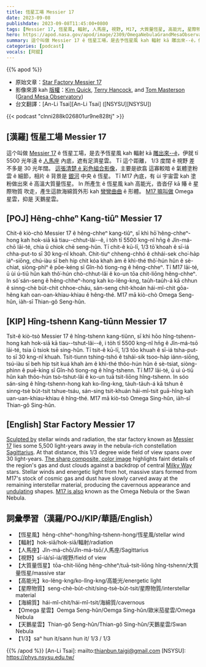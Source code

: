 ```yaml
---
title: 恆星工場 Messier 17
date: 2023-09-08
publishdate: 2023-09-08T11:45:00+0800
tags: [Messier 17, 恆星風, 輻射, 人馬座, 視野, M17, 大質量恆星, 高能光, 星際物質, 海綿質, Omega 星雲, 天鵝星雲]
hero: https://apod.nasa.gov/apod/image/2309/OmegaNebulaGrandMesaObservatory2023_1024.jpg
summary: 這个叫做 Messier 17 ê 恆星工場，是去予恆星風 kah 輻射 kā 雕出來--ê，伊就 tī 5500 光年遠 ê 人馬座內底，遮有足濟星雲，
categories: [podcast]
vocals: [阿錕]
---
```


{{% apod %}}

- 原始文章：[Star Factory Messier 17](https://apod.nasa.gov/apod/ap230908.html)
- 影像來源 kah [版權][copyright]：[Kim Quick](mailto:kimquick79@gmail.com), [Terry Hancock](https://www.downunderobservatory.com), and [Tom Masterson](https://www.transientastronomer.com) ([Grand Mesa Observatory](https://www.grandmesaobservatory.com))
- 台文翻譯：[An-Li Tsai][An-Li Tsai] ([NSYSU][NSYSU])

{{< podcast "clnni288k026801ur9ne828tj" >}}

## [漢羅] 恆星工場 Messier 17
這个叫做 [Messier 17][Messier 17] ê 恆星工場，是去予恆星風 kah 輻射 kā [雕出來--ê][Sculpted by]，伊就 tī 5500 光年遠 ê [人馬座][Sagittarius] 內底，遮有足濟星雲。
Tī 這个距離， 1/3 度闊 ê 視野 差不多是 30 光年闊。
[這張清楚 ê 彩色組合影像][The sharp composite, color image]，主要是欲翕 這寡較暗 ê 氣體塗粉雲 ê 細節，相片 ê 背景是 [銀河][Milky Way] 中央 ê 恆星。
Tī M17 內底，有 ùi 宇宙雲 kah 塗粉做出來 ê 高溫大質量恆星。
In 所產生 ê 恆星風 kah 高能光，沓沓仔 kā 賰 ê 星際物質 吹走，產生這款海綿質外形 kah [彎彎曲曲][undulating] ê 形體。
[M17 嘛叫做][M17 is also] Omega 星雲，抑是 天鵝星雲。

## [POJ] Hêng-chheⁿ Kang-tiûⁿ Messier 17
Chit-ê kiò-chò Messier 17 ê hêng-chheⁿ kang-tiûⁿ, sī khì hō͘ hêng-chheⁿ-hong kah hok-siā kā tiau--chhut-lâi--ê, i to̍h tī 5500 kng-nî hn̄g ê Jîn-má-chō lāi-té, chia ū chiok chē seng-hûn.
Tī chit-ê kū-lī, 1/3 tō͘ khoah ê sī-iá chha-put-to sī 30 kng-nî khoah.
Chit-tiuⁿ chheng-chhó ê chhái-sek cho͘-ha̍p iáⁿ-siōng, chú-iàu sī beh hip chit kóa khah àm ê khì-thé thô͘-hún hûn ê sè-chiat, siòng-phìⁿ ê pōe-kéng sī Gîn-hô tiong-ng ê hêng-chheⁿ.
Tī M17 lāi-té, ū ùi ú-tiū hûn kah thô͘-hún chò-chhut-lâi ê ko-un tōa chit-liōng hêng-chheⁿ.
In só͘ sán-seng ê hêng-chheⁿ-hong kah ko-lêng-kng, tau̍h-tau̍h-á kā chhun ê sinng-chè bu̍t-chit chhoe-cháu, sán-seng chit-khoán hái-mî-chit gōa-hêng kah oan-oan-khiau-khiau ê hêng-thé.
M17 mā kiò-chò Omega Seng-hûn, ia̍h-sī Thian-gô Seng-hûn.

## [KIP] Hîng-tshenn Kang-tiûnn Messier 17
Tsit-ê kiò-tsò Messier 17 ê hîng-tshenn kang-tiûnn, sī khì hōo hîng-tshenn-hong kah hok-siā kā tiau--tshut-lâi--ê, i to̍h tī 5500 kng-nî hn̄g ê Jîn-má-tsō lāi-té, tsia ū tsiok tsē sing-hûn.
Tī tsit-ê kū-lī, 1/3 tōo khuah ê sī-iá tsha-put-to sī 30 kng-nî khuah.
Tsit-tiunn tshing-tshó ê tshái-sik tsoo-ha̍p iánn-siōng, tsú-iàu sī beh hip tsit kuá khah àm ê khì-thé thôo-hún hûn ê sè-tsiat, siòng-phìnn ê puē-kíng sī Gîn-hô tiong-ng ê hîng-tshenn.
Tī M17 lāi-té, ū uì ú-tiū hûn kah thôo-hún tsò-tshut-lâi ê ko-un tuā tsit-liōng hîng-tshenn.
In sóo sán-sing ê hîng-tshenn-hong kah ko-lîng-kng, ta̍uh-ta̍uh-á kā tshun ê sinng-tsè bu̍t-tsit tshue-tsáu, sán-sing tsit-khuán hái-mî-tsit guā-hîng kah uan-uan-khiau-khiau ê hîng-thé.
M17 mā kiò-tsò Omega Sing-hûn, ia̍h-sī Thian-gô Sing-hûn.

## [English] Star Factory Messier 17
[Sculpted by][Sculpted by] stellar winds and radiation, the star factory known as [Messier 17][Messier 17] lies some 5,500 light-years away in the nebula-rich constellation [Sagittarius][Sagittarius].
At that distance, this 1/3 degree wide field of view spans over 30 light-years.
[The sharp composite, color image][The sharp composite, color image] highlights faint details of the region's gas and dust clouds against a backdrop of central [Milky Way][Milky Way] stars.
Stellar winds and energetic light from hot, massive stars formed from M17's stock of cosmic gas and dust have slowly carved away at the remaining interstellar material, producing the cavernous appearance and [undulating][undulating] shapes.
[M17 is also][M17 is also] known as the Omega Nebula or the Swan Nebula.

## 詞彙學習（漢羅/POJ/KIP/華語/English）
- 【恆星風】hêng-chheⁿ-hong/hîng-tshenn-hong/恆星風/stellar wind
- 【輻射】hok-siā/hok-siā/輻射/radiation
- 【人馬座】Jîn-má-chō/Jîn-má-tsō/人馬座/Sagittarius
- 【視野】sī-iá/sī-iá/視野/field of view
- 【大質量恆星】tōa-chit-liōng hêng-chheⁿ/tuā-tsit-liōng hîng-tshenn/大質量恆星/massive star
- 【高能光】ko-lêng-kng/ko-lîng-kng/高能光/energetic light
- 【星際物質】seng-chè-bu̍t-chit/sing-tsè-bu̍t-tsit/星際物質/interstellar material
- 【海綿質】hái-mî-chit/hái-mî-tsit/海綿質/cavernous
- 【Omega 星雲】Oemga Seng-hûn/Oemga Sing-hûn/歐米茄星雲/Omega Nebula
- 【天鵝星雲】Thian-gô Seng-hûn/Thian-gô Sing-hûn/天鵝星雲/Swan Nebula
- 【1/3】saⁿ hun it/sann hun it/ 1/3 / 1/3

{{% /apod %}}
[An-Li Tsai]: mailto:thianbun.taigi@gmail.com
[NSYSU]: https://phys.nsysu.edu.tw/

[copyright]: https://apod.nasa.gov/apod/fap/lib/about_apod.html#srapply
[License]: https://creativecommons.org/licenses/by/2.0/

[Sculpted by]:https://apod.nasa.gov/apod/ap030821.html
[Messier 17]:http://en.wikipedia.org/wiki/Messier_17
[Sagittarius]:http://www.hawastsoc.org/deepsky/sgr/index.html
[The sharp composite, color image]:https://www.flickr.com/photos/transientastro/53148661858/
[Milky Way]:https://apod.nasa.gov/apod/ap130531.html
[undulating]:https://apod.nasa.gov/apod/ap040828.html
[M17 is also]:http://www.spitzer.caltech.edu/images/1972-ssc2008-21a1-M17-Celestial-Sea-of-Stars
